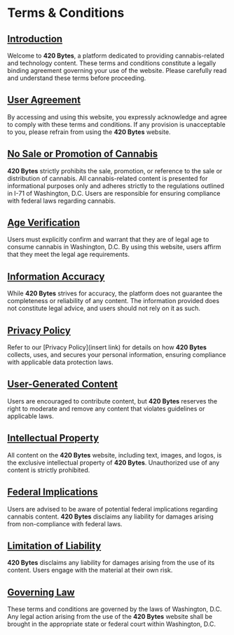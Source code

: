 # Terms &amp; Conditions

## <a href="#introduction">Introduction</a>
Welcome to **420 Bytes**, a platform dedicated to providing cannabis-related and technology content. These terms and conditions constitute a legally binding agreement governing your use of the website. Please carefully read and understand these terms before proceeding.

## <a href="#user-agreement">User Agreement</a>
By accessing and using this website, you expressly acknowledge and agree to comply with these terms and conditions. If any provision is unacceptable to you, please refrain from using the **420 Bytes** website.

## <a href="#no-sale-or-promotionof-cannabis">No Sale or Promotion of Cannabis</a>
**420 Bytes** strictly prohibits the sale, promotion, or reference to the sale or distribution of cannabis. All cannabis-related content is presented for informational purposes only and adheres strictly to the regulations outlined in I-71 of Washington, D.C. Users are responsible for ensuring compliance with federal laws regarding cannabis.

## <a href="#age-verification">Age Verification</a>
Users must explicitly confirm and warrant that they are of legal age to consume cannabis in Washington, D.C. By using this website, users affirm that they meet the legal age requirements.

## <a href="#information-accuracy">Information Accuracy</a>
While **420 Bytes** strives for accuracy, the platform does not guarantee the completeness or reliability of any content. The information provided does not constitute legal advice, and users should not rely on it as such.

## <a href="#privacy-policy">Privacy Policy</a>
Refer to our [Privacy Policy](insert link) for details on how **420 Bytes** collects, uses, and secures your personal information, ensuring compliance with applicable data protection laws.

## <a href="#user-generated-content">User-Generated Content</a>
Users are encouraged to contribute content, but **420 Bytes** reserves the right to moderate and remove any content that violates guidelines or applicable laws.

## <a href="#intellectual-property">Intellectual Property</a>
All content on the **420 Bytes** website, including text, images, and logos, is the exclusive intellectual property of **420 Bytes**. Unauthorized use of any content is strictly prohibited.

## <a href="#federal-implications">Federal Implications</a>
Users are advised to be aware of potential federal implications regarding cannabis content. **420 Bytes** disclaims any liability for damages arising from non-compliance with federal laws.

## <a href="#limitationof-liability">Limitation of Liability</a>
**420 Bytes** disclaims any liability for damages arising from the use of its content. Users engage with the material at their own risk.

## <a href="#governing-law">Governing Law</a>
These terms and conditions are governed by the laws of Washington, D.C. Any legal action arising from the use of the **420 Bytes** website shall be brought in the appropriate state or federal court within Washington, D.C.

